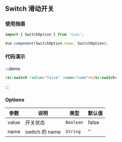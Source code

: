 ## Switch 滑动开关

### 使用指南
``` javascript
import { SwitchOption } from 'icui';

Vue.component(SwitchOption.name, SwitchOption);
```

### 代码演示

#### 

:::demo
```html
<ic-switch :value="false" :name="name"></ic-switch>
```
:::

### Options

| 参数       | 说明      | 类型       | 默认值       |
|-----------|-----------|-----------|-------------|
| value | 开关状态 | `Boolean` | false|
| name | switch 的 name | `String` | ''|

